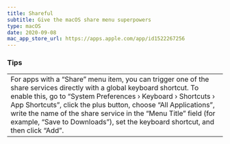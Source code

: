 ```yaml
---
title: Shareful
subtitle: Give the macOS share menu superpowers
type: macOS
date: 2020-09-08
mac_app_store_url: https://apps.apple.com/app/id1522267256
---
```


<h3 id="tips">Tips</h3>
<table>
	<tr>
		<td>
			For apps with a “Share” menu item, you can trigger one of the share services directly with a global keyboard shortcut. To enable this, go to “System Preferences › Keyboard › Shortcuts › App Shortcuts”, click the plus button, choose “All Applications”, write the name of the share service in the “Menu Title” field (for example, “Save to Downloads”), set the keyboard shortcut, and then click “Add”.
		</td>
	</tr>
</table>
